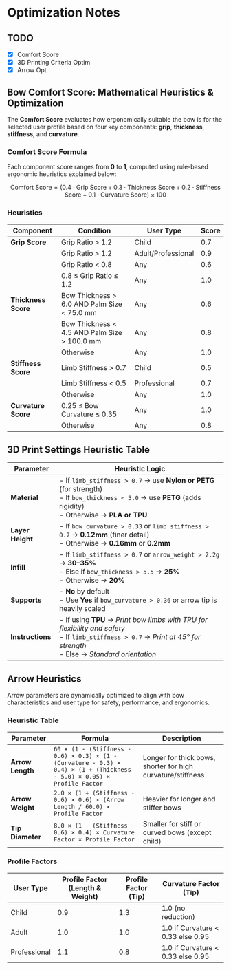 # Optimization Notes

## TODO

- [X] Comfort Score
- [X] 3D Printing Criteria Optim
- [X] Arrow Opt

## Bow Comfort Score: Mathematical Heuristics & Optimization

The **Comfort Score** evaluates how ergonomically suitable the bow is for the selected user profile based on four key components: **grip**, **thickness**, **stiffness**, and **curvature**.

### Comfort Score Formula

Each component score ranges from **0** to **1**, computed using rule-based ergonomic heuristics explained below:

```math
\text{Comfort Score} = 
(0.4 \cdot \text{Grip Score} + 
 0.3 \cdot \text{Thickness Score} + 
 0.2 \cdot \text{Stiffness Score} + 
 0.1 \cdot \text{Curvature Score}) \times 100
```

### Heuristics

| **Component**      | **Condition**                                            | **User Type**     | **Score** |
|--------------------|----------------------------------------------------------|-------------------|-----------|
| **Grip Score**     | Grip Ratio > 1.2                                         | Child             | 0.7       |
|                    | Grip Ratio > 1.2                                         | Adult/Professional| 0.9       |
|                    | Grip Ratio < 0.8                                         | Any               | 0.6       |
|                    | 0.8 ≤ Grip Ratio ≤ 1.2                                   | Any               | 1.0       |
| **Thickness Score**| Bow Thickness > 6.0 AND Palm Size < 75.0 mm             | Any               | 0.6       |
|                    | Bow Thickness < 4.5 AND Palm Size > 100.0 mm            | Any               | 0.8       |
|                    | Otherwise                                                | Any               | 1.0       |
| **Stiffness Score**| Limb Stiffness > 0.7                                     | Child             | 0.5       |
|                    | Limb Stiffness < 0.5                                     | Professional      | 0.7       |
|                    | Otherwise                                                | Any               | 1.0       |
| **Curvature Score**| 0.25 ≤ Bow Curvature ≤ 0.35                              | Any               | 1.0       |
|                    | Otherwise                                                | Any               | 0.8       |


## 3D Print Settings Heuristic Table

| **Parameter**    | **Heuristic Logic**                                                                                                                                         |
|------------------|--------------------------------------------------------------------------------------------------------------------------------------------------------------|
| **Material**     | - If `limb_stiffness > 0.7` → use **Nylon or PETG** (for strength)  <br> - If `bow_thickness < 5.0` → use **PETG** (adds rigidity) <br> - Otherwise → **PLA or TPU** |
| **Layer Height** | - If `bow_curvature > 0.33` or `limb_stiffness > 0.7` → **0.12mm** (finer detail) <br> - Otherwise → **0.16mm** or **0.2mm**                                |
| **Infill**       | - If `limb_stiffness > 0.7` or `arrow_weight > 2.2g` → **30–35%** <br> - Else if `bow_thickness > 5.5` → **25%** <br> - Otherwise → **20%**                   |
| **Supports**     | - **No** by default <br> - Use **Yes** if `bow_curvature > 0.36` or arrow tip is heavily scaled                                                              |
| **Instructions** | - If using **TPU** → *Print bow limbs with TPU for flexibility and safety* <br> - If `limb_stiffness > 0.7` → *Print at 45° for strength* <br> - Else → *Standard orientation* |

## Arrow Heuristics

Arrow parameters are dynamically optimized to align with bow characteristics and user type for safety, performance, and ergonomics.

### Heuristic Table

| Parameter       | Formula                                                                                                                   | Description                                       |
|----------------|---------------------------------------------------------------------------------------------------------------------------|---------------------------------------------------|
| **Arrow Length** | `60 × (1 - (Stiffness - 0.6) × 0.3) × (1 - (Curvature - 0.3) × 0.4) × (1 + (Thickness - 5.0) × 0.05) × Profile Factor`     | Longer for thick bows, shorter for high curvature/stiffness |
| **Arrow Weight** | `2.0 × (1 + (Stiffness - 0.6) × 0.6) × (Arrow Length / 60.0) × Profile Factor`                                             | Heavier for longer and stiffer bows              |
| **Tip Diameter** | `8.0 × (1 - (Stiffness - 0.6) × 0.4) × Curvature Factor × Profile Factor`                                                  | Smaller for stiff or curved bows (except child)  |

### Profile Factors

| User Type     | Profile Factor (Length & Weight) | Profile Factor (Tip) | Curvature Factor (Tip)         |
|---------------|--------------------------|--------------------|-------------------------------|
| Child         | 0.9                      | 1.3                | 1.0 (no reduction)            |
| Adult         | 1.0                      | 1.0                | 1.0 if Curvature < 0.33 else 0.95 |
| Professional  | 1.1                      | 0.8                | 1.0 if Curvature < 0.33 else 0.95 |
